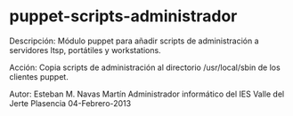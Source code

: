 puppet-scripts-administrador
============================

Descripción:
  Módulo puppet para añadir scripts de administración a servidores ltsp, portátiles y workstations.

Acción:
  Copia scripts de administración al directorio /usr/local/sbin de los clientes puppet.

Autor:
  Esteban M. Navas Martín
  Administrador informático del IES Valle del Jerte
  Plasencia
  04-Febrero-2013
